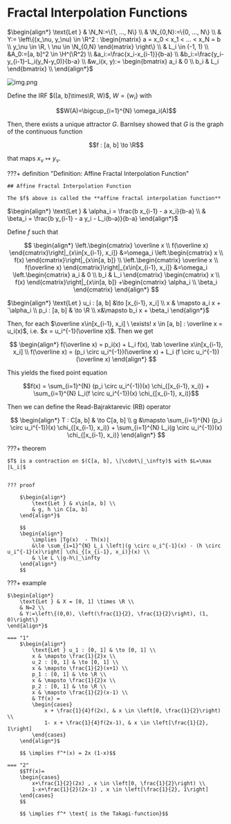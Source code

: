 # Fractal Interpolation Functions

$\begin{align*}
    \text{Let } & \N_N:=\{1, ..., N\} \\
    & \N_{0,N}:=\{0, ..., N\} \\
    & Y:= \left\{(x_\nu, y_\nu) \in \R^2 :
    \begin{matrix}
        a = x_0 < x_1 < ... < x_N = b \\
        y_\nu \in \R, \ \nu \in \N_{0,N}
    \end{matrix}
    \right\} \\
    & L_i \in (-1, 1) \\
    &A_0:=[a, b]^2 \in \H^(\R^2) \\
    &a_i:=\frac{x_i-x_{i-1}}{b-a} \\
    &b_i:=\frac{y_i-y_{i-1}-L_i(y_N-y_0)}{b-a} \\
    &w_i(x, y):=
    \begin{bmatrix}
        a_i & 0 \\
        b_i & L_i
    \end{bmatrix} \\
\end{align*}$

![img.png](img.png)

Define the IRF $([a, b]\times\R, W)$, $W=\{w_i\}$ with

$$W(A)=\bigcup_{i=1}^{N} \omega_i(A)$$

Then, there exists a unique attractor $G$. Barnlsey showed that $G$ is the graph of the continuous function

$$f : [a, b] \to \R$$

that maps $x_\nu \mapsto y_\nu$.


???+ definition "Definition: Affine Fractal Interpolation Function"

    ## Affine Fractal Interpolation Function

    The $f$ above is called the **affine fractal interpolation function**

$\begin{align*}
    \text{Let } & \alpha_i = \frac{b x_{i-1} - a x_i}{b-a} \\
    & \beta_i = \frac{b y_{i-1} - a y_i - L_i(b-a)}{b-a}
\end{align*}$        

Define $f$ such that

$$
\begin{align*}
    \left.\begin{cmatrix}
        \overline x \\
        f(\overline x)
    \end{cmatrix}\right|_{x\in[x_{i-1}, x_i]}
    &=\omega_i \left.\begin{cmatrix}
        x \\
        f(x)
    \end{cmatrix}\right|_{x\in[a, b]} \\
    \left.\begin{cmatrix}
        \overline x \\
        f(\overline x)
    \end{cmatrix}\right|_{x\in[x_{i-1}, x_i]}
    &=\omega_i \left.\begin{cmatrix}
        a_i & 0 \\
        b_i & L_i
    \end{cmatrix}
    \begin{cmatrix}
        x \\
        f(x)
    \end{cmatrix}\right|_{x\in[a, b]}
    +\begin{cmatrix}
        \alpha_i \\
        \beta_i
    \end{cmatrix}
\end{align*}
$$

$\begin{align*}
    \text{Let } u_i : [a, b] &\to [x_{i-1}, x_i] \\
    x & \mapsto a_i x +´\alpha_i \\
    p_i : [a, b] & \to \R \\
    x&\mapsto b_i x + \beta_i
\end{align*}$

Then, for each $\overline x\in[x_{i-1}, x_i] \ \exists! x \in [a, b] : \overline x = u_i(x)$,
i.e. $x = u_i^{-1}(\overline x)$. Then we get

$$
\begin{align*}
    f(\overline x) = p_i(x) + L_i f(x), \tab \overline x\in[x_{i-1}, x_i] \\
    f(\overline x) = (p_i \circ u_i^{-1})(\overline x) + L_i (f \circ u_i^{-1})(\overline x)
\end{align*}
$$

This yields the fixed point equation

$$f(x) = \sum_{i=1}^{N} (p_i \circ u_i^{-1})(x) \chi_{[x_{i-1}, x_i)} + \sum_{i=1}^{N} L_i(f \circ u_i^{-1})(x) \chi_{[x_{i-1}, x_i)}$$

Then we can define the Read-Bajraktarevic (RB) operator

$$
\begin{align*}
    T : C[a, b] & \to C[a, b] \\
    g &\mapsto \sum_{i=1}^{N} (p_i \circ u_i^{-1})(x) \chi_{[x_{i-1}, x_i)} + \sum_{i=1}^{N} L_i(g \circ u_i^{-1})(x) \chi_{[x_{i-1}, x_i)}
\end{align*}
$$


???+ theorem

    $T$ is a contraction on $(C[a, b], \|\cdot\|_\infty)$ with $L=\max |L_i|$
    
    
    ??? proof
        
        $\begin{align*}
            \text{Let } & x\in[a, b] \\
            & g, h \in C[a, b]
        \end{align*}$

        $$
        \begin{align*}
            \implies |Tg(x)  - Th(x)|
            &\le \sum_{i=1}^{N} L_i \left|(g \circ u_i^{-1}(x) - (h \circ u_i^{-1}(x)\right| \chi_{[x_{i-1}, x_i)}(x) \\
            & \le L \|g-h\|_\infty
        \end{align*}
        $$


???+ example

    $\begin{align*}
        \text{Let } & X = [0, 1] \times \R \\
        & N=2 \\
        & Y:=\left\{(0,0), \left(\frac{1}{2}, \frac{1}{2}\right), (1, 0)\right\}
    \end{align*}$

    === "1"
        $\begin{align*}
            \text{Let } u_1 : [0, 1] & \to [0, 1] \\
            x & \mapsto \frac{1}{2}x \\
            u_2 : [0, 1] & \to [0, 1] \\
            x & \mapsto \frac{1}{2}(x+1) \\
            p_1 : [0, 1] & \to \R \\
            x & \mapsto \frac{1}{2}x \\
            p_2 : [0, 1] & \to \R \\
            x & \mapsto \frac{1}{2}(x-1) \\
            & Tf(x) =
            \begin{cases}
                x + \frac{1}{4}f(2x), & x \in \left[0, \frac{1}{2}\right) \\
                1- x + \frac{1}{4}f(2x-1), & x \in \left[\frac{1}{2}, 1\right]
            \end{cases}
        \end{align*}$

        $$ \implies f^*(x) = 2x (1-x)$$

    === "2"
        $$Tf(x)=
        \begin{cases}
            x+\frac{1}{2}(2x) , x \in \left[0, \frac{1}{2}\right) \\
            1-x+\frac{1}{2}(2x-1) , x \in \left[\frac{1}{2}, 1\right]
        \end{cases}
        $$

        $$ \implies f^* \text{ is the Takagi-function}$$
        